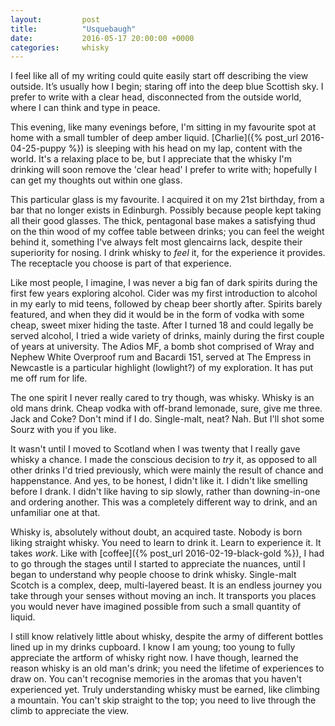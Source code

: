 ```yaml
---
layout:         post
title:          "Usquebaugh"
date:           2016-05-17 20:00:00 +0000
categories:     whisky
---
```


I feel like all of my writing could quite easily start off describing the view outside. It’s usually how I begin; staring off into the deep blue Scottish sky. I prefer to write with a clear head, disconnected from the outside world, where I can think and type in peace. 

<!-- Read More -->

This evening, like many evenings before, I'm sitting in my favourite spot at home with a small tumbler of deep amber liquid. [Charlie]({% post_url 2016-04-25-puppy %}) is sleeping with his head on my lap, content with the world. It's a relaxing place to be, but I appreciate that the whisky I'm drinking will soon remove the 'clear head' I prefer to write with; hopefully I can get my thoughts out within one glass.

This particular glass is my favourite. I acquired it on my 21st birthday, from a bar that no longer exists in Edinburgh. Possibly because people kept taking all their good glasses. The thick, pentagonal base makes a satisfying thud on the thin wood of my coffee table between drinks; you can feel the weight behind it, something I've always felt most glencairns lack, despite their superiority for nosing. I drink whisky to <i>feel</i> it, for the experience it provides. The receptacle you choose is part of that experience.

Like most people, I imagine, I was never a big fan of dark spirits during the first few years exploring alcohol. Cider was my first introduction to alcohol in my early to mid teens, followed by cheap beer shortly after. Spirits barely featured, and when they did it would be in the form of vodka with some cheap, sweet mixer hiding the taste. After I turned 18 and could legally be served alcohol, I tried a wide variety of drinks, mainly during the first couple of years at university. The Adios MF, a bomb shot comprised of Wray and Nephew White Overproof rum and Bacardi 151, served at The Empress in Newcastle is a particular highlight (lowlight?) of my exploration. It has put me off rum for life.

The one spirit I never really cared to try though, was whisky. Whisky is an old mans drink. Cheap vodka with off-brand lemonade, sure, give me three. Jack and Coke? Don't mind if I do. Single-malt, neat? Nah. But I'll shot some Sourz with you if you like.

It wasn't until I moved to Scotland when I was twenty that I really gave whisky a chance. I made the conscious decision to *try* it, as opposed to all other drinks I'd tried previously, which were mainly the result of chance and happenstance. And yes, to be honest, I didn't like it. I didn't like smelling before I drank. I didn't like having to sip slowly, rather than downing-in-one and ordering another. This was a completely different way to drink, and an unfamiliar one at that.

Whisky is, absolutely without doubt, an acquired taste. Nobody is born liking straight whisky. You need to learn to drink it. Learn to experience it. It takes *work*. Like with [coffee]({% post_url 2016-02-19-black-gold %}), I had to go through the stages until I started to appreciate the nuances, until I began to understand why people choose to drink whisky. Single-malt Scotch is a complex, deep, multi-layered beast. It is an endless journey you take through your senses without moving an inch. It transports you places you would never have imagined possible from such a small quantity of liquid.

I still know relatively little about whisky, despite the army of different bottles lined up in my drinks cupboard. I know I am young; too young to fully appreciate the artform of whisky right now. I have though, learned the reason whisky is an old man's drink; you need the lifetime of experiences to draw on. You can't recognise memories in the aromas that you haven't experienced yet. Truly understanding whisky must be earned, like climbing a mountain. You can't skip straight to the top; you need to live through the climb to appreciate the view. 